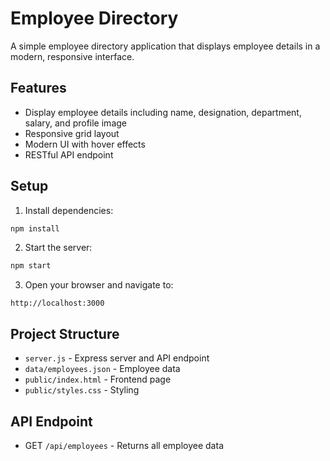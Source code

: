 # Employee Directory

A simple employee directory application that displays employee details in a modern, responsive interface.

## Features

- Display employee details including name, designation, department, salary, and profile image
- Responsive grid layout
- Modern UI with hover effects
- RESTful API endpoint

## Setup

1. Install dependencies:
```bash
npm install
```

2. Start the server:
```bash
npm start
```

3. Open your browser and navigate to:
```
http://localhost:3000
```

## Project Structure

- `server.js` - Express server and API endpoint
- `data/employees.json` - Employee data
- `public/index.html` - Frontend page
- `public/styles.css` - Styling

## API Endpoint

- GET `/api/employees` - Returns all employee data 